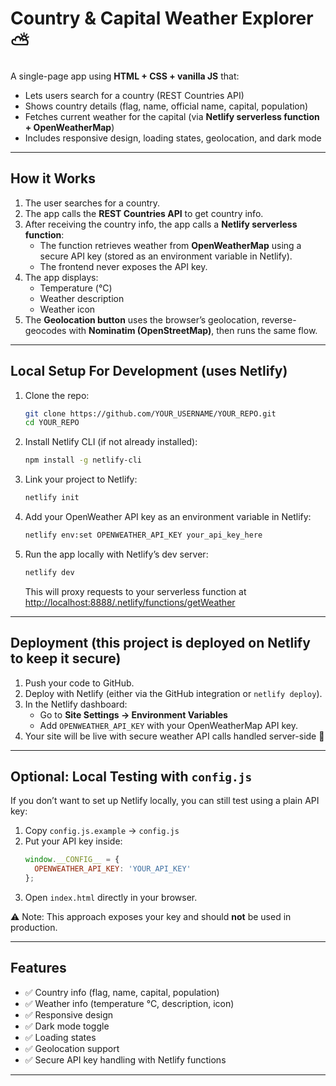 # Country & Capital Weather Explorer ⛅

A single-page app using **HTML + CSS + vanilla JS** that:
- Lets users search for a country (REST Countries API)
- Shows country details (flag, name, official name, capital, population)
- Fetches current weather for the capital (via **Netlify serverless function + OpenWeatherMap**)
- Includes responsive design, loading states, geolocation, and dark mode

---

## How it Works

1. The user searches for a country.
2. The app calls the **REST Countries API** to get country info.
3. After receiving the country info, the app calls a **Netlify serverless function**:
   - The function retrieves weather from **OpenWeatherMap** using a secure API key (stored as an environment variable in Netlify).
   - The frontend never exposes the API key.
4. The app displays:
   - Temperature (°C)
   - Weather description
   - Weather icon
5. The **Geolocation button** uses the browser’s geolocation, reverse-geocodes with **Nominatim (OpenStreetMap)**, then runs the same flow.

---

## Local Setup For Development (uses Netlify)

1. Clone the repo:
   ```bash
   git clone https://github.com/YOUR_USERNAME/YOUR_REPO.git
   cd YOUR_REPO
   ```

2. Install Netlify CLI (if not already installed):
   ```bash
   npm install -g netlify-cli
   ```

3. Link your project to Netlify:
   ```bash
   netlify init
   ```

4. Add your OpenWeather API key as an environment variable in Netlify:
   ```bash
   netlify env:set OPENWEATHER_API_KEY your_api_key_here
   ```

5. Run the app locally with Netlify’s dev server:
   ```bash
   netlify dev
   ```
   This will proxy requests to your serverless function at  
   [http://localhost:8888/.netlify/functions/getWeather](http://localhost:8888/.netlify/functions/getWeather)

---

## Deployment (this project is deployed on Netlify to keep it secure)

1. Push your code to GitHub.
2. Deploy with Netlify (either via the GitHub integration or `netlify deploy`).
3. In the Netlify dashboard:
   - Go to **Site Settings → Environment Variables**
   - Add `OPENWEATHER_API_KEY` with your OpenWeatherMap API key.
4. Your site will be live with secure weather API calls handled server-side 🎉

---

## **Optional**: Local Testing with `config.js`

If you don’t want to set up Netlify locally, you can still test using a plain API key:

1. Copy `config.js.example` → `config.js`
2. Put your API key inside:
   ```js
   window.__CONFIG__ = {
     OPENWEATHER_API_KEY: 'YOUR_API_KEY'
   };
   ```
3. Open `index.html` directly in your browser.

⚠️ Note: This approach exposes your key and should **not** be used in production.

---

## Features
- ✅ Country info (flag, name, capital, population)
- ✅ Weather info (temperature °C, description, icon)
- ✅ Responsive design
- ✅ Dark mode toggle
- ✅ Loading states
- ✅ Geolocation support
- ✅ Secure API key handling with Netlify functions

---